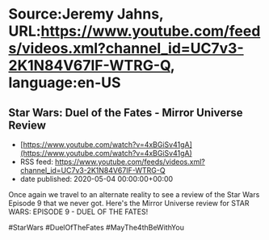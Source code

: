 # Source:Jeremy Jahns, URL:https://www.youtube.com/feeds/videos.xml?channel_id=UC7v3-2K1N84V67IF-WTRG-Q, language:en-US

## Star Wars: Duel of the Fates - Mirror Universe Review
 - [https://www.youtube.com/watch?v=4xBGiSv41gA](https://www.youtube.com/watch?v=4xBGiSv41gA)
 - RSS feed: https://www.youtube.com/feeds/videos.xml?channel_id=UC7v3-2K1N84V67IF-WTRG-Q
 - date published: 2020-05-04 00:00:00+00:00

Once again we travel to an alternate reality to see a review of the Star Wars Episode 9 that we never got. Here's the Mirror Universe review for STAR WARS: EPISODE 9 - DUEL OF THE FATES!

#StarWars #DuelOfTheFates #MayThe4thBeWithYou

